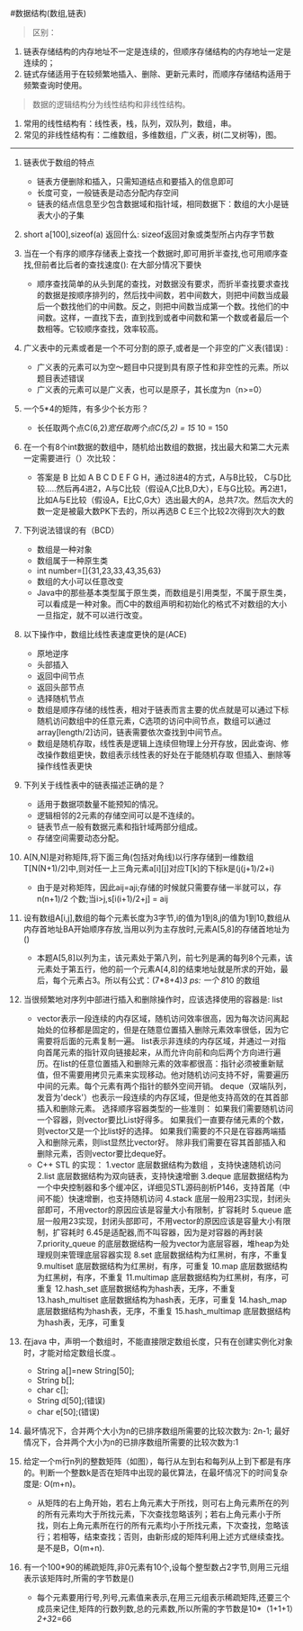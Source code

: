 #数据结构(数组,链表)

> 区别：
 1. 链表存储结构的内存地址不一定是连续的，但顺序存储结构的内存地址一定是连续的；
 2. 链式存储适用于在较频繁地插入、删除、更新元素时，而顺序存储结构适用于频繁查询时使用。

> 数据的逻辑结构分为线性结构和非线性结构。
 1. 常用的线性结构有：线性表，栈，队列，双队列，数组，串。
 2. 常见的非线性结构有：二维数组，多维数组，广义表，树(二叉树等)，图。

***

1. 链表优于数组的特点
	- 链表方便删除和插入，只需知道结点和要插入的信息即可
	- 长度可变，一般链表是动态分配内存空间
	- 链表的结点信息至少包含数据域和指针域，相同数据下：数组的大小是链表大小的子集

2. short a[100],sizeof(a) 返回什么: sizeof返回对象或类型所占内存字节数

3. 当在一个有序的顺序存储表上查找一个数据时,即可用折半查找,也可用顺序查找,但前者比后者的查找速度():	在大部分情况下要快
	- 顺序查找简单的从头到尾的查找，对数据没有要求，而折半查找要求查找的数据是按顺序排列的，然后找中间数，若中间数大，则把中间数当成最后一个数找他们的中间数。反之，则把中间数当成第一个数。找他们的中间数。这样，一直找下去，直到找到或者中间数和第一个数或者最后一个数相等。它较顺序查找，效率较高。

4. 广义表中的元素或者是一个不可分割的原子,或者是一个非空的广义表(错误) : 
	- 广义表的元素可以为空～题目中只提到具有原子性和非空性的元素。所以题目表述错误
	- 广义表的元素可以是广义表，也可以是原子，其长度为n（n>=0）

5. 一个5*4的矩阵，有多少个长方形？
	- 长任取两个点C(6,2)*宽任取两个点C(5,2) = 15* 10 = 150

6. 在一个有8个int数据的数组中，随机给出数组的数据，找出最大和第二大元素一定需要进行（）次比较：
	-  答案是 B 比如 A B C D E F G H，通过8进4的方式，A与B比较， C与D比较.....然后再4进2，A与C比较（假设A,C比B,D大），E与G比较。再2进1，比如A与E比较（假设A，E比C,G大）选出最大的A，总共7次。然后次大的数一定是被最大数PK下去的，所以再选B C E三个比较2次得到次大的数

7.  下列说法错误的有（BCD）  
	- 数组是一种对象
	- 数组属于一种原生类
	- int number=[]{31,23,33,43,35,63}
	- 数组的大小可以任意改变
	- Java中的那些基本类型属于原生类，而数组是引用类型，不属于原生类，可以看成是一种对象。而C中的数组声明和初始化的格式不对数组的大小一旦指定，就不可以进行改变。

8. 以下操作中，数组比线性表速度更快的是(ACE)
	- 原地逆序
	- 头部插入
	- 返回中间节点
	- 返回头部节点
	- 选择随机节点
	- 数组是顺序存储的线性表，相对于链表而言主要的优点就是可以通过下标随机访问数组中的任意元素，C选项的访问中间节点，数组可以通过array[length/2]访问，链表需要依次查找到中间节点。
	- 数组是随机存取，线性表是逻辑上连续但物理上分开存放，因此查询、修改操作数组更快，数组表示线性表的好处在于能随机存取 但插入、删除等操作线性表更快

9. 下列关于线性表中的链表描述正确的是？
	- 适用于数据项数量不能预知的情况。
	- 逻辑相邻的2元素的存储空间可以是不连续的。
	- 链表节点一般有数据元素和指针域两部分组成。
	- 存储空间需要动态分配。

10. A[N,N]是对称矩阵,将下面三角(包括对角线)以行序存储到一维数组T[N(N+1)/2]中,则对任一上三角元素a[i][j]对应T[k]的下标k是(j(j+1)/2+i)
	- 由于是对称矩阵，因此aij=aji;存储的时候就只需要存储一半就可以，存n(n+1)/2 个数;当i>j,s[i(i+1)/2+j] = aij 

11. 设有数组A[i,j],数组的每个元素长度为3字节,i的值为1到8,j的值为1到10,数组从内存首地址BA开始顺序存放,当用以列为主存放时,元素A[5,8]的存储首地址为()
	- 本题A[5,8]以列为主，该元素处于第八列，前七列是满的每列8个元素，该元素处于第五行，他的前一个元素A[4,8]的结束地址就是所求的开始，最后，每个元素占3。所以有公式：(7*8+4)*3		ps: 一个 8*10 的数组

12. 当很频繁地对序列中部进行插入和删除操作时，应该选择使用的容器是: list
	- vector表示一段连续的内存区域，随机访问效率很高，因为每次访问离起始处的位移都是固定的，但是在随意位置插入删除元素效率很低，因为它需要将后面的元素复制一遍。 list表示非连续的内存区域，并通过一对指向首尾元素的指针双向链接起来，从而允许向前和向后两个方向进行遍历。在list的任意位置插入和删除元素的效率都很高：指针必须被重新赋值，但不需要用拷贝元素来实现移动。他对随机访问支持不好，需要遍历中间的元素。每个元素有两个指针的额外空间开销。 deque（双端队列，发音为'deck'）也表示一段连续的内存区域，但是他支持高效的在其首部插入和删除元素。 选择顺序容器类型的一些准则： 如果我们需要随机访问一个容器，则vector要比List好得多。 如果我们一直要存储元素的个数，则vector又是一个比list好的选择。 如果我们需要的不只是在容器两端插入和删除元素，则list显然比vector好。 除非我们需要在容其首部插入和删除元素，否则vector要比deque好。
	- C++ STL 的实现：
		1.vector  底层数据结构为数组 ，支持快速随机访问
		2.list    底层数据结构为双向链表，支持快速增删
		3.deque   底层数据结构为一个中央控制器和多个缓冲区，详细见STL源码剖析P146，支持首尾（中间不能）快速增删，也支持随机访问
		4.stack   底层一般用23实现，封闭头部即可，不用vector的原因应该是容量大小有限制，扩容耗时
		5.queue   底层一般用23实现，封闭头部即可，不用vector的原因应该是容量大小有限制，扩容耗时
		6.45是适配器,而不叫容器，因为是对容器的再封装
		7.priority_queue 的底层数据结构一般为vector为底层容器，堆heap为处理规则来管理底层容器实现
		8.set       底层数据结构为红黑树，有序，不重复
		9.multiset  底层数据结构为红黑树，有序，可重复 
		10.map      ﻿﻿﻿﻿底层数据结构为红黑树，有序，不重复
		11.multimap 底层数据结构为红黑树，有序，可重复
		12.hash_set ﻿﻿﻿﻿底层数据结构为hash表，无序，不重复
		13.hash_multiset 底层数据结构为hash表，无序，可重复 
		14.hash_map      ﻿﻿﻿﻿底层数据结构为hash表，无序，不重复
		15.hash_multimap 底层数据结构为hash表，无序，可重复 

13. 在java 中，声明一个数组时，不能直接限定数组长度，只有在创建实例化对象时，才能对给定数组长度.。
	- String a[]=new String[50];
	- String b[];
	- char c[];
	- String d[50];(错误)
	- char e[50];(错误)

14. 最坏情况下，合并两个大小为n的已排序数组所需要的比较次数为: 2n-1; 最好情况下，合并两个大小为n的已排序数组所需要的比较次数为:1

15. 给定一个m行n列的整数矩阵（如图），每行从左到右和每列从上到下都是有序的。判断一个整数k是否在矩阵中出现的最优算法，在最坏情况下的时间复杂度是: O(m+n)。
	- 从矩阵的右上角开始，若右上角元素大于所找，则可右上角元素所在的列的所有元素均大于所找元素，下次查找忽略该列；若右上角元素小于所找，则右上角元素所在行的所有元素均小于所找元素，下次查找，忽略该行；若相等，结束查找；否则，由新形成的矩阵利用上述方式继续查找。是不是B，O(m+n).

16. 有一个100*90的稀疏矩阵,非0元素有10个,设每个整型数占2字节,则用三元组表示该矩阵时,所需的字节数是()
	- 每个元素要用行号,列号,元素值来表示,在用三元组表示稀疏矩阵,还要三个成员来记住,矩阵的行数列数,总的元素数,所以所需的字节数是10*（1+1+1）*2+3*2=66

